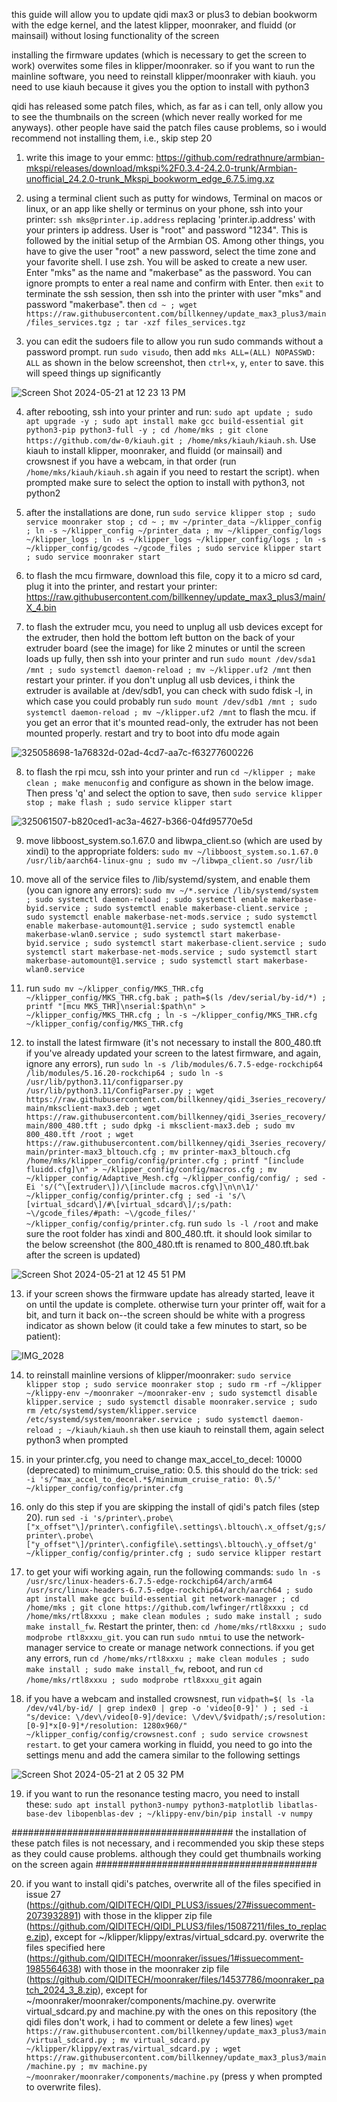 this guide will allow you to update qidi max3 or plus3 to debian bookworm with the edge kernel, and the latest klipper, moonraker, and fluidd (or mainsail) without losing functionality of the screen

installing the firmware updates (which is necessary to get the screen to work) overwites some files in klipper/moonraker. so if you want to run the mainline software, you need to reinstall klipper/moonraker with kiauh. you need to use kiauh because it gives you the option to install with python3

qidi has released some patch files, which, as far as i can tell, only allow you to see the thumbnails on the screen (which never really worked for me anyways). other people have said the patch files cause problems, so i would recommend not installing them, i.e., skip step 20

1. write this image to your emmc: https://github.com/redrathnure/armbian-mkspi/releases/download/mkspi%2F0.3.4-24.2.0-trunk/Armbian-unofficial_24.2.0-trunk_Mkspi_bookworm_edge_6.7.5.img.xz

2. using a terminal client such as putty for windows, Terminal on macos or linux, or an app like shelly or terminus on your phone, ssh into your printer: `ssh mks@printer.ip.address` replacing 'printer.ip.address' with your printers ip address. User is "root" and password "1234". This is followed by the initial setup of the Armbian OS. Among other things, you have to give the user "root" a new password, select the time zone and your favorite shell. I use zsh. You will be asked to create a new user. Enter "mks" as the name and "makerbase" as the password. You can ignore prompts to enter a real name and confirm with Enter. then `exit` to terminate the ssh session, then ssh into the printer with user "mks" and password "makerbase". then `cd ~ ; wget https://raw.githubusercontent.com/billkenney/update_max3_plus3/main/files_services.tgz ; tar -xzf files_services.tgz`

3. you can edit the sudoers file to allow you run sudo commands without a password prompt. run `sudo visudo`, then add `mks ALL=(ALL) NOPASSWD: ALL` as shown in the below screenshot, then `ctrl+x`, `y`, `enter` to save. this will speed things up significantly

![Screen Shot 2024-05-21 at 12 23 13 PM](https://github.com/billkenney/update_max3_plus3/assets/30010560/ab748b47-6701-46ed-ad33-a8aa9ad79321)

4. after rebooting, ssh into your printer and run: `sudo apt update ; sudo apt upgrade -y ; sudo apt install make gcc build-essential git python3-pip python3-full -y ; cd /home/mks ; git clone https://github.com/dw-0/kiauh.git ; /home/mks/kiauh/kiauh.sh`. Use kiauh to install klipper, moonraker, and fluidd (or mainsail) and crowsnest if you have a webcam, in that order (run `/home/mks/kiauh/kiauh.sh` again if you need to restart the script). when prompted make sure to select the option to install with python3, not python2

5. after the installations are done, run `sudo service klipper stop ; sudo service moonraker stop ; cd ~ ; mv ~/printer_data ~/klipper_config ; ln -s ~/klipper_config ~/printer_data ; mv ~/klipper_config/logs ~/klipper_logs ; ln -s ~/klipper_logs ~/klipper_config/logs ; ln -s ~/klipper_config/gcodes ~/gcode_files ; sudo service klipper start ; sudo service moonraker start`

6. to flash the mcu firmware, download this file, copy it to a micro sd card, plug it into the printer, and restart your printer: https://raw.githubusercontent.com/billkenney/update_max3_plus3/main/X_4.bin

7. to flash the extruder mcu, you need to unplug all usb devices except for the extruder, then hold the bottom left button on the back of your extruder board (see the image) for like 2 minutes or until the screen loads up fully, then ssh into your printer and run `sudo mount /dev/sda1 /mnt ; sudo systemctl daemon-reload ; mv ~/klipper.uf2 /mnt` then restart your printer. if you don't unplug all usb devices, i think the extruder is available at /dev/sdb1, you can check with sudo fdisk -l, in which case you could probably run `sudo mount /dev/sdb1 /mnt ; sudo systemctl daemon-reload ; mv ~/klipper.uf2 /mnt` to flash the mcu. if you get an error that it's mounted read-only, the extruder has not been mounted properly. restart and try to boot into dfu mode again

![325058698-1a76832d-02ad-4cd7-aa7c-f63277600226](https://github.com/billkenney/update_max3_plus3/assets/30010560/46a879b1-d77c-468d-b7ab-371fcdcf8673)

8. to flash the rpi mcu, ssh into your printer and run `cd ~/klipper ; make clean ; make menuconfig` and configure as shown in the below image. Then press 'q' and select the option to save, then `sudo service klipper stop ; make flash ; sudo service klipper start`

![325061507-b820ced1-ac3a-4627-b366-04fd95770e5d](https://github.com/billkenney/update_max3_plus3/assets/30010560/de954ba9-a158-42d0-b564-d3a71169f4bc)

9. move libboost_system.so.1.67.0 and libwpa_client.so (which are used by xindi) to the appropriate folders: `sudo mv ~/libboost_system.so.1.67.0 /usr/lib/aarch64-linux-gnu ; sudo mv ~/libwpa_client.so /usr/lib`

10. move all of the service files to /lib/systemd/system, and enable them (you can ignore any errors): `sudo mv ~/*.service /lib/systemd/system ; sudo systemctl daemon-reload ; sudo systemctl enable makerbase-byid.service ; sudo systemctl enable makerbase-client.service ; sudo systemctl enable makerbase-net-mods.service ; sudo systemctl enable makerbase-automount@1.service ; sudo systemctl enable makerbase-wlan0.service ; sudo systemctl start makerbase-byid.service ; sudo systemctl start makerbase-client.service ; sudo systemctl start makerbase-net-mods.service ; sudo systemctl start makerbase-automount@1.service ; sudo systemctl start makerbase-wlan0.service`

11. run `sudo mv ~/klipper_config/MKS_THR.cfg ~/klipper_config/MKS_THR.cfg.bak ; path=$(ls /dev/serial/by-id/*) ; printf "[mcu MKS_THR]\nserial:$path\n" > ~/klipper_config/MKS_THR.cfg ; ln -s ~/klipper_config/MKS_THR.cfg ~/klipper_config/config/MKS_THR.cfg`

12. to install the latest firmware (it's not necessary to install the 800_480.tft if you've already updated your screen to the latest firmware, and again, ignore any errors), run `sudo ln -s /lib/modules/6.7.5-edge-rockchip64 /lib/modules/5.16.20-rockchip64 ; sudo ln -s /usr/lib/python3.11/configparser.py /usr/lib/python3.11/ConfigParser.py ; wget https://raw.githubusercontent.com/billkenney/qidi_3series_recovery/main/mksclient-max3.deb ; wget https://raw.githubusercontent.com/billkenney/qidi_3series_recovery/main/800_480.tft ; sudo dpkg -i mksclient-max3.deb ; sudo mv 800_480.tft /root ; wget https://raw.githubusercontent.com/billkenney/qidi_3series_recovery/main/printer-max3_bltouch.cfg ; mv printer-max3_bltouch.cfg /home/mks/klipper_config/config/printer.cfg ; printf "[include fluidd.cfg]\n" > ~/klipper_config/config/macros.cfg ; mv ~/klipper_config/Adaptive_Mesh.cfg ~/klipper_config/config/ ; sed -Ei 's/(^\[extruder\])/\[include macros.cfg\]\n\n\1/' ~/klipper_config/config/printer.cfg ; sed -i 's/\[virtual_sdcard\]/#\[virtual_sdcard\]/;s/path: ~\/gcode_files/#path: ~\/gcode_files/' ~/klipper_config/config/printer.cfg`. run `sudo ls -l /root` and make sure the root folder has xindi and 800_480.tft. it should look similar to the below screenshot (the 800_480.tft is renamed to 800_480.tft.bak after the screen is updated)

![Screen Shot 2024-05-21 at 12 45 51 PM](https://github.com/billkenney/update_max3_plus3/assets/30010560/45925ca0-fbb1-432f-952c-ab1e7268a6cb)

13. if your screen shows the firmware update has already started, leave it on until the update is complete. otherwise turn your printer off, wait for a bit, and turn it back on--the screen should be white with a progress indicator as shown below (it could take a few minutes to start, so be patient):

![IMG_2028](https://github.com/billkenney/update_max3_plus3/assets/30010560/f5cf29b5-9c42-475f-9e84-a78b302265bf)

14. to reinstall mainline versions of klipper/moonraker: `sudo service klipper stop ; sudo service moonraker stop ; sudo rm -rf ~/klipper ~/klippy-env ~/moonraker ~/moonraker-env ; sudo systemctl disable klipper.service ; sudo systemctl disable moonraker.service ; sudo rm /etc/systemd/system/klipper.service /etc/systemd/system/moonraker.service ; sudo systemctl daemon-reload ; ~/kiauh/kiauh.sh` then use kiauh to reinstall them, again select python3 when prompted

15. in your printer.cfg, you need to change max_accel_to_decel: 10000 (deprecated) to minimum_cruise_ratio: 0.5. this should do the trick: `sed -i 's/^max_accel_to_decel.*$/minimum_cruise_ratio: 0\.5/' ~/klipper_config/config/printer.cfg`

16. only do this step if you are skipping the install of qidi's patch files (step 20). run `sed -i 's/printer\.probe\["x_offset"\]/printer\.configfile\.settings\.bltouch\.x_offset/g;s/printer\.probe\["y_offset"\]/printer\.configfile\.settings\.bltouch\.y_offset/g' ~/klipper_config/config/printer.cfg ; sudo service klipper restart`

17. to get your wifi working again, run the following commands: `sudo ln -s /usr/src/linux-headers-6.7.5-edge-rockchip64/arch/arm64 /usr/src/linux-headers-6.7.5-edge-rockchip64/arch/aarch64 ; sudo apt install make gcc build-essential git network-manager ; cd /home/mks ; git clone https://github.com/lwfinger/rtl8xxxu ; cd /home/mks/rtl8xxxu ; make clean modules ; sudo make install ; sudo make install_fw`. Restart the printer, then: `cd /home/mks/rtl8xxxu ; sudo modprobe rtl8xxxu_git`. you can run `sudo nmtui` to use the network-manager service to create or manage network connections. if you get any errors, run `cd /home/mks/rtl8xxxu ; make clean modules ; sudo make install ; sudo make install_fw`, reboot, and run `cd /home/mks/rtl8xxxu ; sudo modprobe rtl8xxxu_git` again

18. if you have a webcam and installed crowsnest, run `vidpath=$( ls -la /dev/v4l/by-id/ | grep index0 | grep -o 'video[0-9]' ) ; sed -i "s/device: \/dev\/video[0-9]/device: \/dev\/$vidpath/;s/resolution: [0-9]*x[0-9]*/resolution: 1280x960/" ~/klipper_config/config/crowsnest.conf ; sudo service crowsnest restart`. to get your camera working in fluidd, you need to go into the settings menu and add the camera similar to the following settings

![Screen Shot 2024-05-21 at 2 05 32 PM](https://github.com/billkenney/update_max3_plus3/assets/30010560/0355ab05-e16e-4db3-ac47-b6ec409742c1)

19. if you want to run the resonance testing macro, you need to install these: `sudo apt install python3-numpy python3-matplotlib libatlas-base-dev libopenblas-dev ; ~/klippy-env/bin/pip install -v numpy`

######################################## the installation of these patch files is not necessary, and i recommended you skip these steps as they could cause problems. although they could get thumbnails working on the screen again ########################################

20. if you want to install qidi's patches, overwrite all of the files specified in issue 27 (https://github.com/QIDITECH/QIDI_PLUS3/issues/27#issuecomment-2073932891) with those in the klipper zip file (https://github.com/QIDITECH/QIDI_PLUS3/files/15087211/files_to_replace.zip), except for ~/klipper/klippy/extras/virtual_sdcard.py. overwrite the files specified here (https://github.com/QIDITECH/moonraker/issues/1#issuecomment-1985564638) with those in the moonraker zip file (https://github.com/QIDITECH/moonraker/files/14537786/moonraker_patch_2024_3_8.zip), except for ~/moonraker/moonraker/components/machine.py. overwrite virtual_sdcard.py and machine.py with the ones on this repository (the qidi files don't work, i had to comment or delete a few lines) `wget https://raw.githubusercontent.com/billkenney/update_max3_plus3/main/virtual_sdcard.py ; mv virtual_sdcard.py ~/klipper/klippy/extras/virtual_sdcard.py ; wget https://raw.githubusercontent.com/billkenney/update_max3_plus3/main/machine.py ; mv machine.py ~/moonraker/moonraker/components/machine.py` (press y when prompted to overwrite files).
